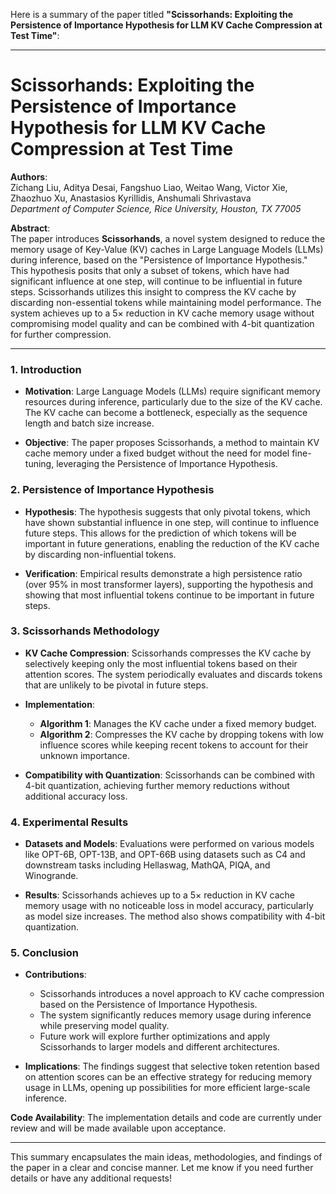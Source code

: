 Here is a summary of the paper titled **"Scissorhands: Exploiting the Persistence of Importance Hypothesis for LLM KV Cache Compression at Test Time"**:

---

# Scissorhands: Exploiting the Persistence of Importance Hypothesis for LLM KV Cache Compression at Test Time

**Authors**:  
Zichang Liu, Aditya Desai, Fangshuo Liao, Weitao Wang, Victor Xie, Zhaozhuo Xu, Anastasios Kyrillidis, Anshumali Shrivastava  
*Department of Computer Science, Rice University, Houston, TX 77005*

**Abstract**:  
The paper introduces **Scissorhands**, a novel system designed to reduce the memory usage of Key-Value (KV) caches in Large Language Models (LLMs) during inference, based on the "Persistence of Importance Hypothesis." This hypothesis posits that only a subset of tokens, which have had significant influence at one step, will continue to be influential in future steps. Scissorhands utilizes this insight to compress the KV cache by discarding non-essential tokens while maintaining model performance. The system achieves up to a 5× reduction in KV cache memory usage without compromising model quality and can be combined with 4-bit quantization for further compression.

---

### 1. Introduction

- **Motivation**: Large Language Models (LLMs) require significant memory resources during inference, particularly due to the size of the KV cache. The KV cache can become a bottleneck, especially as the sequence length and batch size increase.
  
- **Objective**: The paper proposes Scissorhands, a method to maintain KV cache memory under a fixed budget without the need for model fine-tuning, leveraging the Persistence of Importance Hypothesis.

### 2. Persistence of Importance Hypothesis

- **Hypothesis**: The hypothesis suggests that only pivotal tokens, which have shown substantial influence in one step, will continue to influence future steps. This allows for the prediction of which tokens will be important in future generations, enabling the reduction of the KV cache by discarding non-influential tokens.

- **Verification**: Empirical results demonstrate a high persistence ratio (over 95% in most transformer layers), supporting the hypothesis and showing that most influential tokens continue to be important in future steps.

### 3. Scissorhands Methodology

- **KV Cache Compression**: Scissorhands compresses the KV cache by selectively keeping only the most influential tokens based on their attention scores. The system periodically evaluates and discards tokens that are unlikely to be pivotal in future steps.

- **Implementation**:
  - **Algorithm 1**: Manages the KV cache under a fixed memory budget.
  - **Algorithm 2**: Compresses the KV cache by dropping tokens with low influence scores while keeping recent tokens to account for their unknown importance.
  
- **Compatibility with Quantization**: Scissorhands can be combined with 4-bit quantization, achieving further memory reductions without additional accuracy loss.

### 4. Experimental Results

- **Datasets and Models**: Evaluations were performed on various models like OPT-6B, OPT-13B, and OPT-66B using datasets such as C4 and downstream tasks including Hellaswag, MathQA, PIQA, and Winogrande.

- **Results**: Scissorhands achieves up to a 5× reduction in KV cache memory usage with no noticeable loss in model accuracy, particularly as model size increases. The method also shows compatibility with 4-bit quantization.

### 5. Conclusion

- **Contributions**:
  - Scissorhands introduces a novel approach to KV cache compression based on the Persistence of Importance Hypothesis.
  - The system significantly reduces memory usage during inference while preserving model quality.
  - Future work will explore further optimizations and apply Scissorhands to larger models and different architectures.

- **Implications**: The findings suggest that selective token retention based on attention scores can be an effective strategy for reducing memory usage in LLMs, opening up possibilities for more efficient large-scale inference.

**Code Availability**: The implementation details and code are currently under review and will be made available upon acceptance.

---

This summary encapsulates the main ideas, methodologies, and findings of the paper in a clear and concise manner. Let me know if you need further details or have any additional requests!